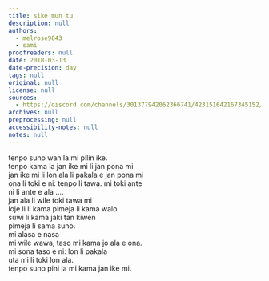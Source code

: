 ```yaml
---
title: sike mun tu
description: null
authors:
  - melrose9843
  - sami
proofreaders: null
date: 2018-03-13
date-precision: day
tags: null
original: null
license: null
sources:
  - https://discord.com/channels/301377942062366741/423151642167345152/423154399121244170
archives: null
preprocessing: null
accessibility-notes: null
notes: null
---
```


tenpo suno wan la mi pilin ike.  \
tenpo kama la jan ike mi li jan pona mi  \
jan ike mi li lon ala li pakala e jan pona mi  \
ona li toki e ni: tenpo li tawa. mi toki ante  \
ni li ante e ala ….  \
jan ala li wile toki tawa  mi  \
loje li li kama pimeja li kama walo  \
suwi li kama jaki tan kiwen  \
pimeja li sama suno.  \
mi alasa e nasa  \
mi wile wawa, taso mi kama jo ala e ona.  \
mi sona taso e ni: lon li pakala  \
uta mi li toki lon ala.  \
tenpo suno pini la mi kama jan ike mi.
